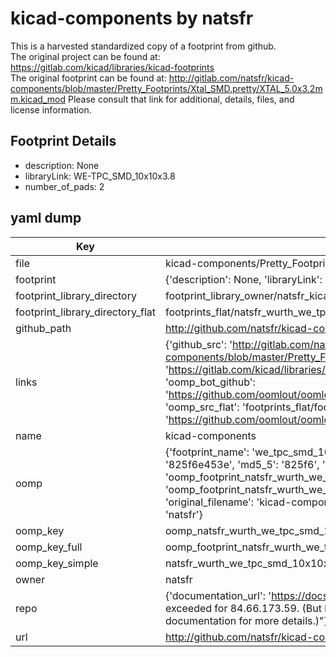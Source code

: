 # kicad-components by natsfr  
This is a harvested standardized copy of a footprint from github.  
The original project can be found at:  
https://gitlab.com/kicad/libraries/kicad-footprints  
The original footprint can be found at:
http://gitlab.com/natsfr/kicad-components/blob/master/Pretty_Footprints/Xtal_SMD.pretty/XTAL_5.0x3.2mm.kicad_mod
Please consult that link for additional, details, files, and license information.  
## Footprint Details
* description: None  
* libraryLink: WE-TPC_SMD_10x10x3.8  
* number_of_pads: 2  
## yaml dump  
| Key | Value |  
| --- | --- |  
| file | kicad-components/Pretty_Footprints/Wurth.pretty/WE-TPC_SMD_10x10x3.8.kicad_mod |  
| footprint | {'description': None, 'libraryLink': 'WE-TPC_SMD_10x10x3.8', 'number_of_pads': 2} |  
| footprint_library_directory | footprint_library_owner/natsfr_kicad-components |  
| footprint_library_directory_flat | footprints_flat/natsfr_wurth_we_tpc_smd_10x10x3_8/working |  
| github_path | http://github.com/natsfr/kicad-components/blob/master/Pretty_Footprints/Wurth.pretty/WE-TPC_SMD_10x10x3.8.kicad_mod |  
| links | {'github_src': 'http://gitlab.com/natsfr/kicad-components/blob/master/Pretty_Footprints/Xtal_SMD.pretty/XTAL_5.0x3.2mm.kicad_mod', 'github_src_repo': 'https://gitlab.com/kicad/libraries/kicad-footprints', 'oomp_bot': 'footprints/natsfr_wurth_we_tpc_smd_10x10x3_8/working', 'oomp_bot_github': 'https://github.com/oomlout/oomlout_oomp_footprint_bot/tree/main/footprints/natsfr_wurth_we_tpc_smd_10x10x3_8/working', 'oomp_src_flat': 'footprints_flat/footprints_flat/natsfr_wurth_we_tpc_smd_10x10x3_8/working', 'oomp_src_flat_github': 'https://github.com/oomlout/oomlout_oomp_footprint_src/tree/main/footprints_flat/natsfr_wurth_we_tpc_smd_10x10x3_8/working'} |  
| name | kicad-components |  
| oomp | {'footprint_name': 'we_tpc_smd_10x10x3_8', 'library_name': 'wurth', 'md5': '825f6e453ec4563947de75c84d746bcc', 'md5_10': '825f6e453e', 'md5_5': '825f6', 'md5_6': '825f6e', 'oomp_key': 'oomp_natsfr_wurth_we_tpc_smd_10x10x3_8', 'oomp_key_extra': 'oomp_footprint_natsfr_wurth_we_tpc_smd_10x10x3_8', 'oomp_key_full': 'oomp_footprint_natsfr_wurth_we_tpc_smd_10x10x3_8_825f6e', 'oomp_key_simple': 'natsfr_wurth_we_tpc_smd_10x10x3_8', 'original_filename': 'kicad-components/Pretty_Footprints/Wurth.pretty/WE-TPC_SMD_10x10x3.8.kicad_mod', 'owner_name': 'natsfr'} |  
| oomp_key | oomp_natsfr_wurth_we_tpc_smd_10x10x3_8 |  
| oomp_key_full | oomp_footprint_natsfr_wurth_we_tpc_smd_10x10x3_8 |  
| oomp_key_simple | natsfr_wurth_we_tpc_smd_10x10x3_8 |  
| owner | natsfr |  
| repo | {'documentation_url': 'https://docs.github.com/rest/overview/resources-in-the-rest-api#rate-limiting', 'message': "API rate limit exceeded for 84.66.173.59. (But here's the good news: Authenticated requests get a higher rate limit. Check out the documentation for more details.)"} |  
| url | http://github.com/natsfr/kicad-components |  

